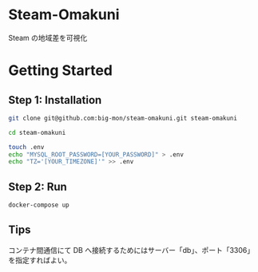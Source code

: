 # Steam-Omakuni

Steam の地域差を可視化

# Getting Started

## Step 1: Installation

```bash
git clone git@github.com:big-mon/steam-omakuni.git steam-omakuni

cd steam-omakuni

touch .env
echo "MYSQL_ROOT_PASSWORD=[YOUR_PASSWORD]" > .env
echo "TZ='[YOUR_TIMEZONE]'" >> .env
```

## Step 2: Run

```bash
docker-compose up
```

## Tips

コンテナ間通信にて DB へ接続するためにはサーバー「db」、ポート「3306」を指定すればよい。
